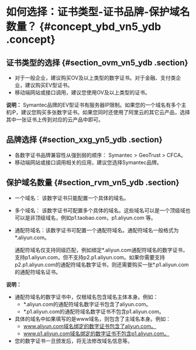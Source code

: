 # 如何选择：证书类型-证书品牌-保护域名数量？ {#concept_ybd_vn5_ydb .concept}

## 证书类型的选择 {#section_ovm_vn5_ydb .section}

-   对于一般企业，建议购买OV及以上类型的数字证书。对于金融、支付类企业，建议购买EV型证书。
-   移动端网站或接口调用，建议您使用OV及以上类型的证书。

**说明：** Symantec品牌的EV型证书有服务器IP限制。如果您的一个域名有多个主机IP，建议您购买多张数字证书。如果您同时还使用了阿里云的其它云产品，选择其中一张证书上传到对应的云产品中即可。

## 品牌选择 {#section_xxg_yn5_ydb .section}

-   各数字证书品牌兼容性从强到弱的顺序： Symantec \> GeoTrust \> CFCA。
-   移动端网站或接口调用相关的应用，建议您选择Symantec品牌。

## 保护域名数量 {#section_rvm_vn5_ydb .section}

-   一个域名： 该数字证书只能配置一个具体的域名。
-   多个域名： 该数字证书可配置多个具体的域名。这些域名可以是一个顶级域也可以是非顶级域名，例如p1.taobao.com，p1.aliyun.com 等。
-   通配符域名：该数字证书可配置一个通配符域名。通配符域名一般格式为\*.aliyun.com。

    通配符域名仅支持同级匹配，例如绑定\*.aliyun.com通配符域名的数字证书，支持p1.aliyun.com，但不支持p2.p1.aliyun.com。如果你需要支持p2.p1.aliyun.com的通配符域名数字证书，则还需要购买一张\*.p1.aliyun.com的通配符域名证书。


**说明：** 

-   通配符域名的数字证书中，仅根域名包含域名主体本身。例如：
    -   \*.aliyun.com的通配符域名数字证书包含了aliyun.com。
    -   \*.p1.aliyun.com的通配符域名数字证书不包含p1.aliyun.com。
-   具体的域名中如果填写的是www域名，则包含了主域名本身。例如：
    -   www.aliyun.com域名绑定的数字证书包含了aliyun.com。
    -   www.p1.aliyun.com域名绑定的数字证书不包含p1.aliyun.com。
-   您的数字证书一旦颁发后，将无法修改域名信息等。

